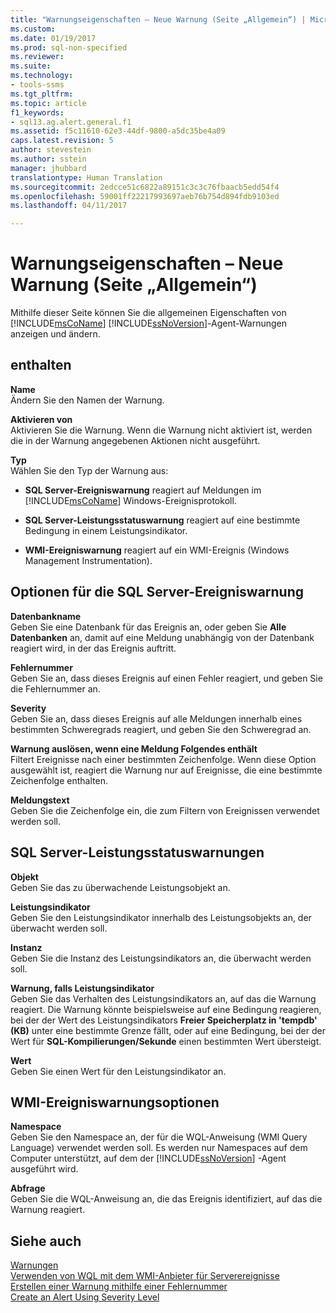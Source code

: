 ```yaml
---
title: "Warnungseigenschaften – Neue Warnung (Seite „Allgemein“) | Microsoft-Dokumentation"
ms.custom: 
ms.date: 01/19/2017
ms.prod: sql-non-specified
ms.reviewer: 
ms.suite: 
ms.technology:
- tools-ssms
ms.tgt_pltfrm: 
ms.topic: article
f1_keywords:
- sql13.ag.alert.general.f1
ms.assetid: f5c11610-62e3-44df-9800-a5dc35be4a09
caps.latest.revision: 5
author: stevestein
ms.author: sstein
manager: jhubbard
translationtype: Human Translation
ms.sourcegitcommit: 2edcce51c6822a89151c3c3c76fbaacb5edd54f4
ms.openlocfilehash: 59001ff22217993697aeb76b754d894fdb9103ed
ms.lasthandoff: 04/11/2017

---
```

# <a name="alert-properties---new-alert-general-page"></a>Warnungseigenschaften – Neue Warnung (Seite „Allgemein“)
Mithilfe dieser Seite können Sie die allgemeinen Eigenschaften von [!INCLUDE[msCoName](../../includes/msconame_md.md)] [!INCLUDE[ssNoVersion](../../includes/ssnoversion_md.md)]-Agent-Warnungen anzeigen und ändern.  
  
## <a name="options"></a>enthalten  
**Name**  
Ändern Sie den Namen der Warnung.  
  
**Aktivieren von**  
Aktivieren Sie die Warnung. Wenn die Warnung nicht aktiviert ist, werden die in der Warnung angegebenen Aktionen nicht ausgeführt.  
  
**Typ**  
Wählen Sie den Typ der Warnung aus:  
  
-   **SQL Server-Ereigniswarnung** reagiert auf Meldungen im [!INCLUDE[msCoName](../../includes/msconame_md.md)] Windows-Ereignisprotokoll.  
  
-   **SQL Server-Leistungsstatuswarnung** reagiert auf eine bestimmte Bedingung in einem Leistungsindikator.  
  
-   **WMI-Ereigniswarnung** reagiert auf ein WMI-Ereignis (Windows Management Instrumentation).  
  
## <a name="sql-server-event-alert-options"></a>Optionen für die SQL Server-Ereigniswarnung  
**Datenbankname**  
Geben Sie eine Datenbank für das Ereignis an, oder geben Sie **Alle Datenbanken** an, damit auf eine Meldung unabhängig von der Datenbank reagiert wird, in der das Ereignis auftritt.  
  
**Fehlernummer**  
Geben Sie an, dass dieses Ereignis auf einen Fehler reagiert, und geben Sie die Fehlernummer an.  
  
**Severity**  
Geben Sie an, dass dieses Ereignis auf alle Meldungen innerhalb eines bestimmten Schweregrads reagiert, und geben Sie den Schweregrad an.  
  
**Warnung auslösen, wenn eine Meldung Folgendes enthält**  
Filtert Ereignisse nach einer bestimmten Zeichenfolge. Wenn diese Option ausgewählt ist, reagiert die Warnung nur auf Ereignisse, die eine bestimmte Zeichenfolge enthalten.  
  
**Meldungstext**  
Geben Sie die Zeichenfolge ein, die zum Filtern von Ereignissen verwendet werden soll.  
  
## <a name="sql-server-performance-condition-alerts"></a>SQL Server-Leistungsstatuswarnungen  
**Objekt**  
Geben Sie das zu überwachende Leistungsobjekt an.  
  
**Leistungsindikator**  
Geben Sie den Leistungsindikator innerhalb des Leistungsobjekts an, der überwacht werden soll.  
  
**Instanz**  
Geben Sie die Instanz des Leistungsindikators an, die überwacht werden soll.  
  
**Warnung, falls Leistungsindikator**  
Geben Sie das Verhalten des Leistungsindikators an, auf das die Warnung reagiert. Die Warnung könnte beispielsweise auf eine Bedingung reagieren, bei der der Wert des Leistungsindikators **Freier Speicherplatz in 'tempdb' (KB)** unter eine bestimmte Grenze fällt, oder auf eine Bedingung, bei der der Wert für **SQL-Kompilierungen/Sekunde** einen bestimmten Wert übersteigt.  
  
**Wert**  
Geben Sie einen Wert für den Leistungsindikator an.  
  
## <a name="wmi-event-alert-options"></a>WMI-Ereigniswarnungsoptionen  
**Namespace**  
Geben Sie den Namespace an, der für die WQL-Anweisung (WMI Query Language) verwendet werden soll. Es werden nur Namespaces auf dem Computer unterstützt, auf dem der [!INCLUDE[ssNoVersion](../../includes/ssnoversion_md.md)] -Agent ausgeführt wird.  
  
**Abfrage**  
Geben Sie die WQL-Anweisung an, die das Ereignis identifiziert, auf das die Warnung reagiert.  
  
## <a name="see-also"></a>Siehe auch  
[Warnungen](../../ssms/agent/alerts.md)  
[Verwenden von WQL mit dem WMI-Anbieter für Serverereignisse](http://msdn.microsoft.com/en-us/58b67426-1e66-4445-8e2c-03182e94c4be)  
[Erstellen einer Warnung mithilfe einer Fehlernummer](../../ssms/agent/create-an-alert-using-an-error-number.md)  
[Create an Alert Using Severity Level](../../ssms/agent/create-an-alert-using-severity-level.md)  
  

